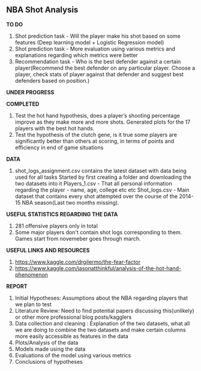 ## NBA Shot Analysis

**TO DO**
1. Shot prediction task - Will the player make his shot based on some features (Deep learning model + Logistic Regression model)
2. Shot prediction task - More evaluation using various metrics and explanations regarding which metrics were better
3. Recommendation task - Who is the best defender against a certain player(Recommend the best defender on any particular player. Choose a player, check stats of player against that defender and suggest best defenders based on position.)

**UNDER PROGRESS**


**COMPLETED**
1. Test the hot hand hypothesis, does a player’s shooting percentage improve as they make more and more shots. Generated plots for the 17 players with the best hot hands.
2. Test the hypothesis of the clutch gene, is it true some players are significantly better than others at scoring, in terms of points and efficiency in end of game situations

**DATA**
1. shot_logs_assignment.csv contains the latest dataset with data being used for all tasks
Started by first creating a folder and downloading the two datasets into it
Players_1.csv  - That all personal information regarding the player - name, age, college etc etc
Shot_logs.csv - Main dataset that contains every shot attempted over the course of the 2014-15 NBA season(Last two months missing). 

**USEFUL STATISTICS REGARDING THE DATA**
1. 281 offensive players only in total
2. Some major players don't contain shot logs corresponding to them. Games start from novemeber goes through march.


**USEFUL LINKS AND RESOURCES**
1. https://www.kaggle.com/drgilermo/the-fear-factor
2. https://www.kaggle.com/jasonatthinkful/analysis-of-the-hot-hand-phenomenon

**REPORT**
1. Initial Hypotheses: Assumptions about the NBA regarding players that we plan to test 
2. Literature Review: Need to find potential papers discussing this(unlikely) or other more professional blog posts/kagglers
3. Data collection and cleaning : Explanation of the two datasets, what all we are doing to combine the two datasets and make certain columns more easily accessible as features in the data
4. Plots/Analysis of the data
5. Models made using the data
6. Evaluations of the model using various metrics
7. Conclusions of hypotheses
